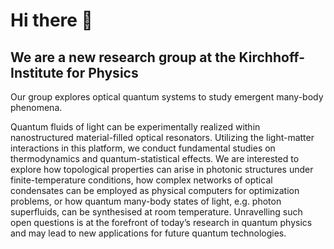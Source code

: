 # Hi there 👋
## We are a new research group at the Kirchhoff-Institute for Physics

Our group explores optical quantum systems to study emergent many-body phenomena.

Quantum fluids of light can be experimentally realized within nanostructured material-filled optical resonators. Utilizing the light-matter interactions in this platform, we conduct fundamental studies on thermodynamics and quantum-statistical effects. We are interested to explore how topological properties can arise in photonic structures under finite-temperature conditions, how complex networks of optical condensates can be employed as physical computers for optimization problems, or how quantum many-body states of light, e.g. photon superfluids, can be synthesised at room temperature. Unravelling such open questions is at the forefront of today’s research in quantum physics and may lead to new applications for future quantum technologies. 
